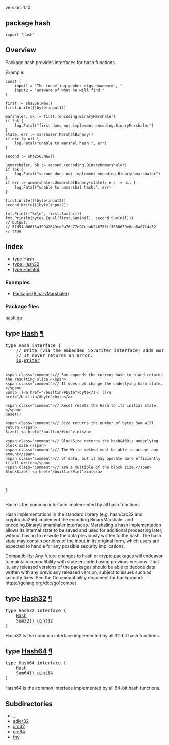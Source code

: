 version: 1.10
## package hash

  `import "hash"`

## Overview

Package hash provides interfaces for hash functions.

<a id="example_binaryMarshaler"></a>
Example:

    const (
        input1 = "The tunneling gopher digs downwards, "
        input2 = "unaware of what he will find."
    )

    first := sha256.New()
    first.Write([]byte(input1))

    marshaler, ok := first.(encoding.BinaryMarshaler)
    if !ok {
        log.Fatal("first does not implement encoding.BinaryMarshaler")
    }
    state, err := marshaler.MarshalBinary()
    if err != nil {
        log.Fatal("unable to marshal hash:", err)
    }

    second := sha256.New()

    unmarshaler, ok := second.(encoding.BinaryUnmarshaler)
    if !ok {
        log.Fatal("second does not implement encoding.BinaryUnmarshaler")
    }
    if err := unmarshaler.UnmarshalBinary(state); err != nil {
        log.Fatal("unable to unmarshal hash:", err)
    }

    first.Write([]byte(input2))
    second.Write([]byte(input2))

    fmt.Printf("%x\n", first.Sum(nil))
    fmt.Println(bytes.Equal(first.Sum(nil), second.Sum(nil)))
    // Output:
    // 57d51a066f3a39942649cd9a76c77e97ceab246756ff3888659e6aa5a07f4a52
    // true

## Index

- [type Hash](#Hash)
- [type Hash32](#Hash32)
- [type Hash64](#Hash64)

### Examples

- [Package (BinaryMarshaler)](#example_binaryMarshaler)

### Package files
 [hash.go](//github.com/golang/go/blob/release-branch.go1.10/src/hash/hash.go)

<h2 id="Hash">type <a href="//github.com/golang/go/blob/release-branch.go1.10/src/hash/hash.go#L16">Hash</a>
    <a href="#Hash">¶</a></h2>
<pre>type Hash interface {
    <span class="comment">// Write (via the embedded io.Writer interface) adds more data to the running hash.</span>
    <span class="comment">// It never returns an error.</span>
    <a href="/io/">io</a>.<a href="/io/#Writer">Writer</a>

    <span class="comment">// Sum appends the current hash to b and returns the resulting slice.</span>
    <span class="comment">// It does not change the underlying hash state.</span>
    Sum(b []<a href="/builtin/#byte">byte</a>) []<a href="/builtin/#byte">byte</a>

    <span class="comment">// Reset resets the Hash to its initial state.</span>
    Reset()

    <span class="comment">// Size returns the number of bytes Sum will return.</span>
    Size() <a href="/builtin/#int">int</a>

    <span class="comment">// BlockSize returns the hash&#39;s underlying block size.</span>
    <span class="comment">// The Write method must be able to accept any amount</span>
    <span class="comment">// of data, but it may operate more efficiently if all writes</span>
    <span class="comment">// are a multiple of the block size.</span>
    BlockSize() <a href="/builtin/#int">int</a>
}</pre>

Hash is the common interface implemented by all hash functions.

Hash implementations in the standard library (e.g. hash/crc32 and crypto/sha256)
implement the encoding.BinaryMarshaler and encoding.BinaryUnmarshaler
interfaces. Marshaling a hash implementation allows its internal state to be
saved and used for additional processing later, without having to re-write the
data previously written to the hash. The hash state may contain portions of the
input in its original form, which users are expected to handle for any possible
security implications.

Compatibility: Any future changes to hash or crypto packages will endeavor to
maintain compatibility with state encoded using previous versions. That is, any
released versions of the packages should be able to decode data written with any
previously released version, subject to issues such as security fixes. See the
Go compatibility document for background: https://golang.org/doc/go1compat

<h2 id="Hash32">type <a href="//github.com/golang/go/blob/release-branch.go1.10/src/hash/hash.go#L39">Hash32</a>
    <a href="#Hash32">¶</a></h2>
<pre>type Hash32 interface {
    <a href="#Hash">Hash</a>
    Sum32() <a href="/builtin/#uint32">uint32</a>
}</pre>

Hash32 is the common interface implemented by all 32-bit hash functions.

<h2 id="Hash64">type <a href="//github.com/golang/go/blob/release-branch.go1.10/src/hash/hash.go#L45">Hash64</a>
    <a href="#Hash64">¶</a></h2>
<pre>type Hash64 interface {
    <a href="#Hash">Hash</a>
    Sum64() <a href="/builtin/#uint64">uint64</a>
}</pre>

Hash64 is the common interface implemented by all 64-bit hash functions.

## Subdirectories
- [..](..)
- [adler32](adler32/)
- [crc32](crc32/)
- [crc64](crc64/)
- [fnv](fnv/)
